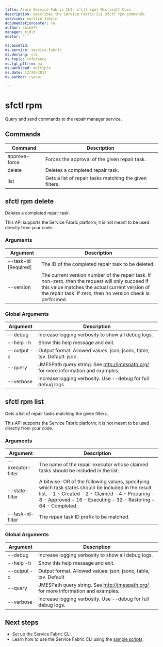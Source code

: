 ```yaml
---
title: Azure Service Fabric CLI- sfctl rpm| Microsoft Docs
description: Describes the Service Fabric CLI sfctl rpm commands.
services: service-fabric
documentationcenter: na
author: rwike77
manager: timlt
editor: ''

ms.assetid: 
ms.service: service-fabric
ms.devlang: cli
ms.topic: reference
ms.tgt_pltfrm: na
ms.workload: multiple
ms.date: 12/26/2017
ms.author: ryanwi

---
```


# sfctl rpm
Query and send commands to the repair manager service.

## Commands

|Command|Description|
| --- | --- |
|    approve-force| Forces the approval of the given repair task.|
|    delete       | Deletes a completed repair task.|
|    list         | Gets a list of repair tasks matching the given filters.|

## sfctl rpm delete
Deletes a completed repair task.

This API supports the Service Fabric platform; it is not meant to be used directly from your
        code. 

### Arguments

|Argument|Description|
| --- | --- |
|    --task-id [Required]| The ID of the completed repair task to be deleted.|
|    --version           | The current version number of the repair task. If non-zero, then the                          request will only succeed if this value matches the actual current version of the repair task. If zero, then no version check is performed.|

### Global Arguments

|Argument|Description|
| --- | --- |
|    --debug             | Increase logging verbosity to show all debug logs.|
|    --help -h           | Show this help message and exit.|
|    --output -o         | Output format.  Allowed values: json, jsonc, table, tsv.  Default: json.
|    --query             | JMESPath query string. See http://jmespath.org/ for more information and examples.|
|    --verbose           | Increase logging verbosity. Use --debug for full debug logs.|


## sfctl rpm list
Gets a list of repair tasks matching the given filters.

This API supports the Service Fabric platform; it is not meant to be used directly from your
        code. 

### Arguments

|Argument|Description|
| --- | --- |
|    --executor-filter| The name of the repair executor whose claimed tasks should be included in the   list.|
|    --state-filter   | A bitwise-OR of the following values, specifying which task states should be included in the result list. - 1 - Created - 2 - Claimed - 4 - Preparing - 8 - Approved - 16 - Executing - 32 - Restoring - 64 - Completed.|
|    --task-id-filter | The repair task ID prefix to be matched.|

### Global Arguments

|  Argument   |                                     Description                                      |
|-------------|--------------------------------------------------------------------------------------|
|   --debug   |                  Increase logging verbosity to show all debug logs.                  |
|  --help -h  |                           Show this help message and exit.                           |
| --output -o |          Output format.  Allowed values: json, jsonc, table, tsv.  Default           |
|   --query   | JMESPath query string. See <http://jmespath.org/> for more information and examples. |
|  --verbose  |             Increase logging verbosity. Use --debug for full debug logs.             |

## Next steps
- [Set up](service-fabric-cli.md) the Service Fabric CLI.
- Learn how to use the Service Fabric CLI using the [sample scripts](/azure/service-fabric/scripts/sfctl-upgrade-application).